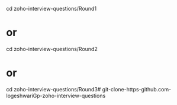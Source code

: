 cd zoho-interview-questions/Round1
# or
cd zoho-interview-questions/Round2
# or
cd zoho-interview-questions/Round3# git-clone-https-github.com-logeshwariGp-zoho-interview-questions
